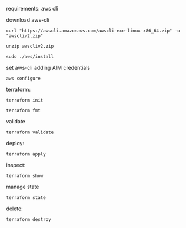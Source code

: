 
requirements:
aws cli

download aws-cli
```
curl "https://awscli.amazonaws.com/awscli-exe-linux-x86_64.zip" -o "awscliv2.zip"

unzip awscliv2.zip

sudo ./aws/install
```
set aws-cli adding AIM credentials
```
aws configure
```


terraform:


```
terraform init
```

```
terraform fmt
```

validate
```
terraform validate
```

deploy:
```
terraform apply
```

inspect:
```
terraform show
```

manage state
```
terraform state
```


delete:
```
terraform destroy
```
